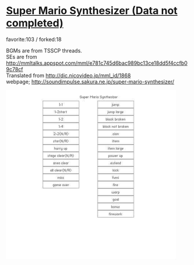 # [Super Mario Synthesizer (Data not completed)](http://wonderfl.net/c/iFVe)

favorite:103 / forked:18

BGMs are from TSSCP threads.  
SEs are from http://mmltalks.appspot.com/mml/e781c745d6bac989bc13ce18dd5f4ccfb09c78cf  
Translated from http://dic.nicovideo.jp/mml_id/1868  
webpage; http://soundimpulse.sakura.ne.jp/super-mario-synthesizer/

![thumbnail](./thumbnail.jpg)
